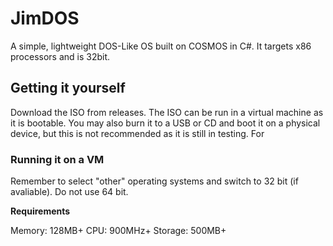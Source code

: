 # JimDOS
A simple, lightweight DOS-Like OS built on COSMOS in C#. It targets x86 processors and is 32bit.

## Getting it yourself
Download the ISO from releases. The ISO can be run in a virtual machine as it is bootable. You may also burn it to a USB or CD and boot it on a physical device, but this is not recommended as it is still in testing. For 

### Running it on a VM
Remember to select "other" operating systems and switch to 32 bit (if avaliable). Do not use 64 bit.

**Requirements**

Memory: 128MB+
CPU: 900MHz+
Storage: 500MB+
